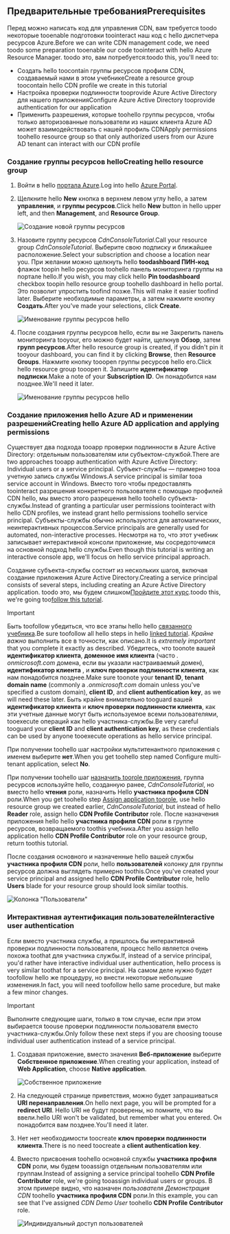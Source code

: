 ## <a name="prerequisites"></a><span data-ttu-id="a50d7-101">Предварительные требования</span><span class="sxs-lookup"><span data-stu-id="a50d7-101">Prerequisites</span></span>
<span data-ttu-id="a50d7-102">Перед можно написать код для управления CDN, вам требуется toodo некоторые tooenable подготовки toointeract наш код с hello диспетчера ресурсов Azure.</span><span class="sxs-lookup"><span data-stu-id="a50d7-102">Before we can write CDN management code, we need toodo some preparation tooenable our code toointeract with hello Azure Resource Manager.</span></span>  <span data-ttu-id="a50d7-103">toodo это, вам потребуется:</span><span class="sxs-lookup"><span data-stu-id="a50d7-103">toodo this, you'll need to:</span></span>

* <span data-ttu-id="a50d7-104">Создать hello toocontain группы ресурсов профиля CDN, создаваемый нами в этом учебнике</span><span class="sxs-lookup"><span data-stu-id="a50d7-104">Create a resource group toocontain hello CDN profile we create in this tutorial</span></span>
* <span data-ttu-id="a50d7-105">Настройка проверки подлинности tooprovide Azure Active Directory для нашего приложения</span><span class="sxs-lookup"><span data-stu-id="a50d7-105">Configure Azure Active Directory tooprovide authentication for our application</span></span>
* <span data-ttu-id="a50d7-106">Применить разрешения, которые toohello группы ресурсов, чтобы только авторизованные пользователи из наших клиента Azure AD может взаимодействовать с нашей профиль CDN</span><span class="sxs-lookup"><span data-stu-id="a50d7-106">Apply permissions toohello resource group so that only authorized users from our Azure AD tenant can interact with our CDN profile</span></span>

### <a name="creating-hello-resource-group"></a><span data-ttu-id="a50d7-107">Создание группы ресурсов hello</span><span class="sxs-lookup"><span data-stu-id="a50d7-107">Creating hello resource group</span></span>
1. <span data-ttu-id="a50d7-108">Войти в hello [портала Azure](https://portal.azure.com).</span><span class="sxs-lookup"><span data-stu-id="a50d7-108">Log into hello [Azure Portal](https://portal.azure.com).</span></span>
2. <span data-ttu-id="a50d7-109">Щелкните hello **New** кнопка в верхнем левом углу hello, а затем **управления**, и **группы ресурсов**.</span><span class="sxs-lookup"><span data-stu-id="a50d7-109">Click hello **New** button in hello upper left, and then **Management**, and **Resource Group**.</span></span>

    ![Создание новой группы ресурсов](./media/cdn-app-dev-prep/cdn-new-rg-1-include.png)
3. <span data-ttu-id="a50d7-111">Назовите группу ресурсов *CdnConsoleTutorial*.</span><span class="sxs-lookup"><span data-stu-id="a50d7-111">Call your resource group *CdnConsoleTutorial*.</span></span>  <span data-ttu-id="a50d7-112">Выберите свою подписку и ближайшее расположение.</span><span class="sxs-lookup"><span data-stu-id="a50d7-112">Select your subscription and choose a location near you.</span></span>  <span data-ttu-id="a50d7-113">При желании можно щелкнуть hello **toodashboard ПИН-код** флажок toopin hello ресурсов toohello панель мониторинга группы на портале hello.</span><span class="sxs-lookup"><span data-stu-id="a50d7-113">If you wish, you may click hello **Pin toodashboard** checkbox toopin hello resource group toohello dashboard in hello portal.</span></span>  <span data-ttu-id="a50d7-114">Это позволит упростить toofind позже.</span><span class="sxs-lookup"><span data-stu-id="a50d7-114">This will make it easier toofind later.</span></span>  <span data-ttu-id="a50d7-115">Выберите необходимые параметры, а затем нажмите кнопку **Создать**.</span><span class="sxs-lookup"><span data-stu-id="a50d7-115">After you've made your selections, click **Create**.</span></span>

    ![Именование группы ресурсов hello](./media/cdn-app-dev-prep/cdn-new-rg-2-include.png)
4. <span data-ttu-id="a50d7-117">После создания группы ресурсов hello, если вы не Закрепить панель мониторинга tooyour, его можно будет найти, щелкнув **Обзор**, затем **групп ресурсов**.</span><span class="sxs-lookup"><span data-stu-id="a50d7-117">After hello resource group is created, if you didn't pin it tooyour dashboard, you can find it by clicking **Browse**, then **Resource Groups**.</span></span>  <span data-ttu-id="a50d7-118">Нажмите кнопку tooopen группы ресурсов hello его.</span><span class="sxs-lookup"><span data-stu-id="a50d7-118">Click hello resource group tooopen it.</span></span>  <span data-ttu-id="a50d7-119">Запишите **идентификатор подписки**.</span><span class="sxs-lookup"><span data-stu-id="a50d7-119">Make a note of your **Subscription ID**.</span></span>  <span data-ttu-id="a50d7-120">Он понадобится нам позднее.</span><span class="sxs-lookup"><span data-stu-id="a50d7-120">We'll need it later.</span></span>

    ![Именование группы ресурсов hello](./media/cdn-app-dev-prep/cdn-subscription-id-include.png)

### <a name="creating-hello-azure-ad-application-and-applying-permissions"></a><span data-ttu-id="a50d7-122">Создание приложения hello Azure AD и применении разрешений</span><span class="sxs-lookup"><span data-stu-id="a50d7-122">Creating hello Azure AD application and applying permissions</span></span>
<span data-ttu-id="a50d7-123">Существует два подхода tooapp проверки подлинности в Azure Active Directory: отдельным пользователям или субъектом-службой.</span><span class="sxs-lookup"><span data-stu-id="a50d7-123">There are two approaches tooapp authentication with Azure Active Directory: Individual users or a service principal.</span></span> <span data-ttu-id="a50d7-124">Субъект-службы — примерно tooa учетную запись службы Windows.</span><span class="sxs-lookup"><span data-stu-id="a50d7-124">A service principal is similar tooa service account in Windows.</span></span>  <span data-ttu-id="a50d7-125">Вместо того чтобы предоставлять toointeract разрешения конкретного пользователя с помощью профилей CDN hello, мы вместо этого разрешения hello toohello субъекта-службы.</span><span class="sxs-lookup"><span data-stu-id="a50d7-125">Instead of granting a particular user permissions toointeract with hello CDN profiles, we instead grant hello permissions toohello service principal.</span></span>  <span data-ttu-id="a50d7-126">Субъекты-службы обычно используются для автоматических, неинтерактивных процессов.</span><span class="sxs-lookup"><span data-stu-id="a50d7-126">Service principals are generally used for automated, non-interactive processes.</span></span>  <span data-ttu-id="a50d7-127">Несмотря на то, что этот учебник записывает интерактивной консоли приложение, мы сосредоточимся на основной подход hello службы.</span><span class="sxs-lookup"><span data-stu-id="a50d7-127">Even though this tutorial is writing an interactive console app, we'll focus on hello service principal approach.</span></span>

<span data-ttu-id="a50d7-128">Создание субъекта-службы состоит из нескольких шагов, включая создание приложения Azure Active Directory.</span><span class="sxs-lookup"><span data-stu-id="a50d7-128">Creating a service principal consists of several steps, including creating an Azure Active Directory application.</span></span>  <span data-ttu-id="a50d7-129">toodo это, мы будем слишком[Пройдите этот курс](../articles/resource-group-create-service-principal-portal.md).</span><span class="sxs-lookup"><span data-stu-id="a50d7-129">toodo this, we're going too[follow this tutorial](../articles/resource-group-create-service-principal-portal.md).</span></span>

> [!IMPORTANT]
> <span data-ttu-id="a50d7-130">Быть toofollow убедиться, что все этапы hello hello [связанного учебника](../articles/resource-group-create-service-principal-portal.md).</span><span class="sxs-lookup"><span data-stu-id="a50d7-130">Be sure toofollow all hello steps in hello [linked tutorial](../articles/resource-group-create-service-principal-portal.md).</span></span>  <span data-ttu-id="a50d7-131">*Крайне важно* выполнить все в точности, как описано.</span><span class="sxs-lookup"><span data-stu-id="a50d7-131">It is *extremely important* that you complete it exactly as described.</span></span>  <span data-ttu-id="a50d7-132">Убедитесь, что toonote вашей **идентификатор клиента**, **доменное имя клиента** (часто *. onmicrosoft.com* домена, если вы указали настраиваемый домен), **идентификатор клиента** , и **ключ проверки подлинности клиента**, как нам понадобится позднее.</span><span class="sxs-lookup"><span data-stu-id="a50d7-132">Make sure toonote your **tenant ID**, **tenant domain name** (commonly a *.onmicrosoft.com* domain unless you've specified a custom domain), **client ID**, and **client authentication key**, as we will need these later.</span></span>  <span data-ttu-id="a50d7-133">Быть крайне внимательно tooguard вашей **идентификатор клиента** и **ключ проверки подлинности клиента**, как эти учетные данные могут быть используемое всеми пользователями, tooexecute операций как hello участника-службы.</span><span class="sxs-lookup"><span data-stu-id="a50d7-133">Be very careful tooguard your **client ID** and **client authentication key**, as these credentials can be used by anyone tooexecute operations as hello service principal.</span></span>
>
> <span data-ttu-id="a50d7-134">При получении toohello шаг настройки мультитенантного приложения с именем выберите **нет**.</span><span class="sxs-lookup"><span data-stu-id="a50d7-134">When you get toohello step named Configure multi-tenant application, select **No**.</span></span>
>
> <span data-ttu-id="a50d7-135">При получении toohello шаг [назначить toorole приложения](../articles/azure-resource-manager/resource-group-create-service-principal-portal.md#assign-application-to-role), группа ресурсов используйте hello, созданную ранее, *CdnConsoleTutorial*, но вместо hello **чтения** роли, назначить Hello **участника профиля CDN** роли.</span><span class="sxs-lookup"><span data-stu-id="a50d7-135">When you get toohello step [Assign application toorole](../articles/azure-resource-manager/resource-group-create-service-principal-portal.md#assign-application-to-role), use hello resource group we created earlier,  *CdnConsoleTutorial*, but instead of hello **Reader** role, assign hello **CDN Profile Contributor** role.</span></span>  <span data-ttu-id="a50d7-136">После назначения приложения hello hello **участника профиля CDN** роли в группе ресурсов, возвращаемого toothis учебника.</span><span class="sxs-lookup"><span data-stu-id="a50d7-136">After you assign hello application hello **CDN Profile Contributor** role on your resource group, return toothis tutorial.</span></span> 
>
>

<span data-ttu-id="a50d7-137">После создания основного и назначенные hello вашей службы **участника профиля CDN** роли, hello **пользователей** колонку для группы ресурсов должна выглядеть примерно toothis.</span><span class="sxs-lookup"><span data-stu-id="a50d7-137">Once you've created your service principal and assigned hello **CDN Profile Contributor** role, hello **Users** blade for your resource group should look similar toothis.</span></span>

![Колонка "Пользователи"](./media/cdn-app-dev-prep/cdn-service-principal-include.png)

### <a name="interactive-user-authentication"></a><span data-ttu-id="a50d7-139">Интерактивная аутентификация пользователей</span><span class="sxs-lookup"><span data-stu-id="a50d7-139">Interactive user authentication</span></span>
<span data-ttu-id="a50d7-140">Если вместо участника службы, а пришлось бы интерактивной проверки подлинности пользователя, процесс hello является очень похожа toothat для участника службы.</span><span class="sxs-lookup"><span data-stu-id="a50d7-140">If, instead of a service principal, you'd rather have interactive individual user authentication, hello process is very similar toothat for a service principal.</span></span>  <span data-ttu-id="a50d7-141">На самом деле нужно будет toofollow hello же процедуру, но внести некоторые небольшие изменения.</span><span class="sxs-lookup"><span data-stu-id="a50d7-141">In fact, you will need toofollow hello same procedure, but make a few minor changes.</span></span>

> [!IMPORTANT]
> <span data-ttu-id="a50d7-142">Выполните следующие шаги, только в том случае, если при этом выбирается toouse проверки подлинности пользователя вместо участника-службы.</span><span class="sxs-lookup"><span data-stu-id="a50d7-142">Only follow these next steps if you are choosing toouse individual user authentication instead of a service principal.</span></span>
>
>

1. <span data-ttu-id="a50d7-143">Создавая приложение, вместо значения **Веб-приложение** выберите **Собственное приложение**.</span><span class="sxs-lookup"><span data-stu-id="a50d7-143">When creating your application, instead of **Web Application**, choose **Native application**.</span></span>

    ![Собственное приложение](./media/cdn-app-dev-prep/cdn-native-application-include.png)
2. <span data-ttu-id="a50d7-145">На следующей странице приветствия, можно будет запрашиваться **URI перенаправления**.</span><span class="sxs-lookup"><span data-stu-id="a50d7-145">On hello next page, you will be prompted for a **redirect URI**.</span></span>  <span data-ttu-id="a50d7-146">Hello URI не будут проверены, но помните, что вы ввели.</span><span class="sxs-lookup"><span data-stu-id="a50d7-146">hello URI won't be validated, but remember what you entered.</span></span>  <span data-ttu-id="a50d7-147">Он понадобится вам позднее.</span><span class="sxs-lookup"><span data-stu-id="a50d7-147">You'll need it later.</span></span>
3. <span data-ttu-id="a50d7-148">Нет нет необходимости toocreate **ключ проверки подлинности клиента**.</span><span class="sxs-lookup"><span data-stu-id="a50d7-148">There is no need toocreate a **client authentication key**.</span></span>
4. <span data-ttu-id="a50d7-149">Вместо присвоения toohello основной службы **участника профиля CDN** роли, мы будем tooassign отдельным пользователям или группам.</span><span class="sxs-lookup"><span data-stu-id="a50d7-149">Instead of assigning a service principal toohello **CDN Profile Contributor** role, we're going tooassign individual users or groups.</span></span>  <span data-ttu-id="a50d7-150">В этом примере видно, что назначен *пользователя Демонстрация CDN* toohello **участника профиля CDN** роли.</span><span class="sxs-lookup"><span data-stu-id="a50d7-150">In this example, you can see that I've assigned  *CDN Demo User* toohello **CDN Profile Contributor** role.</span></span>  

    ![Индивидуальный доступ пользователей](./media/cdn-app-dev-prep/cdn-aad-user-include.png)
